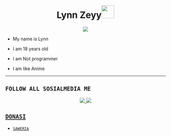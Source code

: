 <h1 align="center">Lynn Zeyy<img src="https://user-images.githubusercontent.com/1303154/88677602-1635ba80-d120-11ea-84d8-d263ba5fc3c0.gif" width="40px" alt=""><br></h1>
<p align="center">
<img src="https://g.top4top.io/p_2576ahq510.jpg" />
</p>

<p align="center">

- My name is Lynn

- I am 18 years old 

- I am Not programmer
 
- I am like Anime
</p>

------

## ```FOLLOW ALL SOSIALMEDIA ME```
<p align="center">
<a href="https://wa.me/6283890585717"><img src="https://img.shields.io/badge/WhatsApp-25D366?style=for-the-badge&logo=whatsapp&logoColor=white" />
<a href="https://youtube.com/@xiee0"><img src="https://img.shields.io/badge/YouTube Lynn-ff0000?style=for-the-badge&logo=youtube&logoColor=ff000000&link=https://youtube.com/@xiee0" /><br>
</p>

## ```DONASI```

- [`SAWERIA`](https://saweria.co/ZeynaZeycaa)
